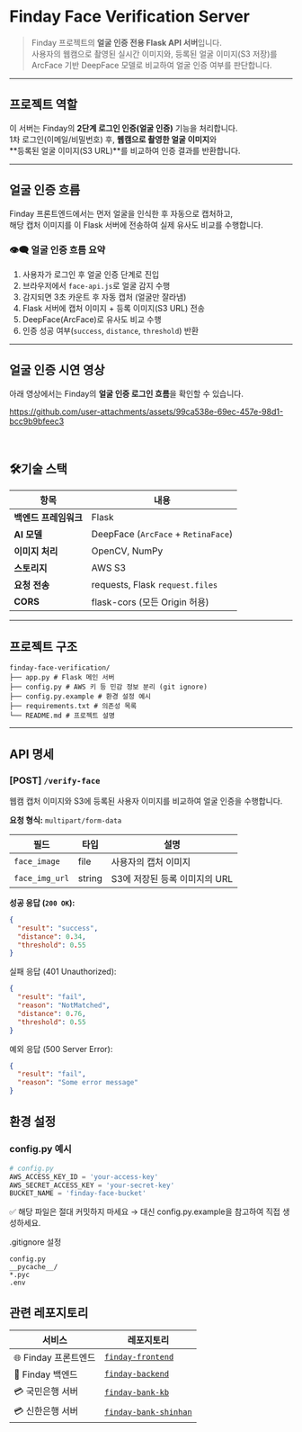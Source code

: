 # Finday Face Verification Server

> Finday 프로젝트의 **얼굴 인증 전용 Flask API 서버**입니다.  
> 사용자의 웹캠으로 촬영된 실시간 이미지와, 등록된 얼굴 이미지(S3 저장)를  
> ArcFace 기반 DeepFace 모델로 비교하여 얼굴 인증 여부를 판단합니다.

---

## 프로젝트 역할

이 서버는 Finday의 **2단계 로그인 인증(얼굴 인증)** 기능을 처리합니다.  
1차 로그인(이메일/비밀번호) 후, **웹캠으로 촬영한 얼굴 이미지**와  
**등록된 얼굴 이미지(S3 URL)**를 비교하여 인증 결과를 반환합니다.

---

## 얼굴 인증 흐름

Finday 프론트엔드에서는 먼저 얼굴을 인식한 후 자동으로 캡처하고,  
해당 캡처 이미지를 이 Flask 서버에 전송하여 실제 유사도 비교를 수행합니다.

### 👁️‍🗨️ 얼굴 인증 흐름 요약

1. 사용자가 로그인 후 얼굴 인증 단계로 진입
2. 브라우저에서 `face-api.js`로 얼굴 감지 수행
3. 감지되면 3초 카운트 후 자동 캡처 (얼굴만 잘라냄)
4. Flask 서버에 캡처 이미지 + 등록 이미지(S3 URL) 전송
5. DeepFace(ArcFace)로 유사도 비교 수행
6. 인증 성공 여부(`success`, `distance`, `threshold`) 반환

---

## 얼굴 인증 시연 영상

아래 영상에서는 Finday의 **얼굴 인증 로그인 흐름**을 확인할 수 있습니다.

https://github.com/user-attachments/assets/99ca538e-69ec-457e-98d1-bcc9b9bfeec3

&nbsp;&nbsp;&nbsp;&nbsp;&nbsp;&nbsp;&nbsp;&nbsp;&nbsp;&nbsp;&nbsp;&nbsp;&nbsp;&nbsp;&nbsp;&nbsp;&nbsp;&nbsp;&nbsp;&nbsp;&nbsp;&nbsp;&nbsp;&nbsp;&nbsp;&nbsp;&nbsp;&nbsp;&nbsp;&nbsp;&nbsp;&nbsp;&nbsp;&nbsp;&nbsp;&nbsp;&nbsp;&nbsp;&nbsp;&nbsp;&nbsp;&nbsp;&nbsp;&nbsp;&nbsp;&nbsp;&nbsp;&nbsp;&nbsp;&nbsp;&nbsp;&nbsp;&nbsp;&nbsp;&nbsp;&nbsp;&nbsp;&nbsp;&nbsp;&nbsp;&nbsp;&nbsp;&nbsp;


## 🛠기술 스택

| 항목 | 내용 |
|------|------|
| **백엔드 프레임워크** | Flask |
| **AI 모델** | DeepFace (`ArcFace` + `RetinaFace`) |
| **이미지 처리** | OpenCV, NumPy |
| **스토리지** | AWS S3 |
| **요청 전송** | requests, Flask `request.files` |
| **CORS** | flask-cors (모든 Origin 허용) |

---

## 프로젝트 구조

```
finday-face-verification/
├── app.py # Flask 메인 서버
├── config.py # AWS 키 등 민감 정보 분리 (git ignore)
├── config.py.example # 환경 설정 예시
├── requirements.txt # 의존성 목록
└── README.md # 프로젝트 설명
```

---

## API 명세

### [POST] `/verify-face`

웹캠 캡처 이미지와 S3에 등록된 사용자 이미지를 비교하여 얼굴 인증을 수행합니다.

**요청 형식:** `multipart/form-data`

| 필드 | 타입 | 설명 |
|------|------|------|
| `face_image` | file | 사용자의 캡처 이미지 |
| `face_img_url` | string | S3에 저장된 등록 이미지의 URL |

**성공 응답 (`200 OK`):**
```json
{
  "result": "success",
  "distance": 0.34,
  "threshold": 0.55
}
```
실패 응답 (401 Unauthorized):
```json
{
  "result": "fail",
  "reason": "NotMatched",
  "distance": 0.76,
  "threshold": 0.55
}
```
예외 응답 (500 Server Error):
```json
{
  "result": "fail",
  "reason": "Some error message"
}
```
## 환경 설정

### config.py 예시

```python
# config.py
AWS_ACCESS_KEY_ID = 'your-access-key'
AWS_SECRET_ACCESS_KEY = 'your-secret-key'
BUCKET_NAME = 'finday-face-bucket'
```
✅ 해당 파일은 절대 커밋하지 마세요
→ 대신 config.py.example을 참고하여 직접 생성하세요.

.gitignore 설정
```gitignore
config.py
__pycache__/
*.pyc
.env
```

## 관련 레포지토리

| 서비스 | 레포지토리 |
|--------|-------------|
| 🌐 Finday 프론트엔드 | [`finday-frontend`](https://github.com/your-username/finday-frontend) |
| 🧠 Finday 백엔드 | [`finday-backend`](https://github.com/your-username/finday-backend) |
| 💳 국민은행 서버 | [`finday-bank-kb`](https://github.com/your-username/finday-bank-kb) |
| 💳 신한은행 서버 | [`finday-bank-shinhan`](https://github.com/your-username/finday-bank-shinhan) |
